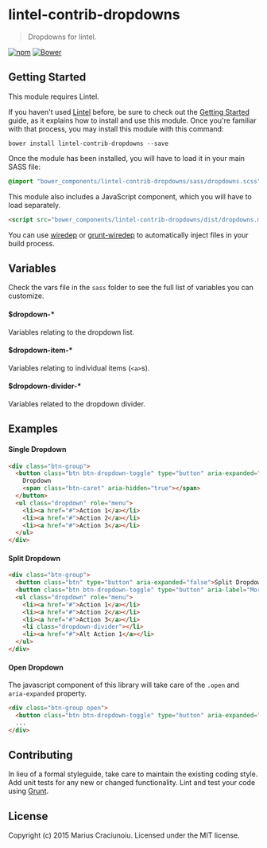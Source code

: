 lintel-contrib-dropdowns
========================

> Dropdowns for lintel.

[![npm](https://img.shields.io/npm/v/lintel-contrib-dropdowns.svg)](https://www.npmjs.com/package/lintel-contrib-dropdowns)
[![Bower](https://img.shields.io/bower/v/lintel-contrib-dropdowns.svg)](https://github.com/lintelio/lintel-contrib-dropdowns)


## Getting Started
This module requires Lintel.

If you haven't used [Lintel](http://lintel.io/) before, be sure to check out the [Getting Started](http://lintel.io/getting-started) guide, as it explains how to install and use this module. Once you're familiar with that process, you may install this module with this command:

```shell
bower install lintel-contrib-dropdowns --save
```

Once the module has been installed, you will have to load it in your main SASS file:

```scss
@import "bower_components/lintel-contrib-dropdowns/sass/dropdowns.scss"
```

This module also includes a JavaScript component, which you will have to load separately.

```html
<script src="bower_components/lintel-contrib-dropdowns/dist/dropdowns.min.js" type="text/javascript"></script>
```

You can use [wiredep](https://github.com/taptapship/wiredep) or [grunt-wiredep](https://github.com/stephenplusplus/grunt-wiredep) to automatically inject files in your build process.


## Variables
Check the vars file in the `sass` folder to see the full list of variables you can customize.

#### $dropdown-*
Variables relating to the dropdown list.

#### $dropdown-item-*  
Variables relating to individual items (`<a>`s).

#### $dropdown-divider-*
Variables related to the dropdown divider.


## Examples

#### Single Dropdown
```html
<div class="btn-group">
  <button class="btn btn-dropdown-toggle" type="button" aria-expanded="false">
    Dropdown
    <span class="btn-caret" aria-hidden="true"></span>
  </button>
  <ul class="dropdown" role="menu">
    <li><a href="#">Action 1</a></li>
    <li><a href="#">Action 2</a></li>
    <li><a href="#">Action 3</a></li>
  </ul>
</div>
```

#### Split Dropdown
```html
<div class="btn-group">
  <button class="btn" type="button" aria-expanded="false">Split Dropdown</button>
  <button class="btn btn-dropdown-toggle" type="button" aria-label="More Options"><span class="btn-caret" aria-hidden="true"></span></button>
  <ul class="dropdown" role="menu">
    <li><a href="#">Action 1</a></li>
    <li><a href="#">Action 2</a></li>
    <li><a href="#">Action 3</a></li>
    <li class="dropdown-divider"></li>
    <li><a href="#">Alt Action 1</a></li>
  </ul>
</div>
```

#### Open Dropdown
The javascript component of this library will take care of the `.open` and `aria-expanded` property.
```html
<div class="btn-group open">
  <button class="btn btn-dropdown-toggle" type="button" aria-expanded="true">...</button>
  ...
</div>
```


## Contributing
In lieu of a formal styleguide, take care to maintain the existing coding style. Add unit tests for any new or changed functionality. Lint and test your code using [Grunt](http://gruntjs.com/).


## License
Copyright (c) 2015 Marius Craciunoiu. Licensed under the MIT license.
